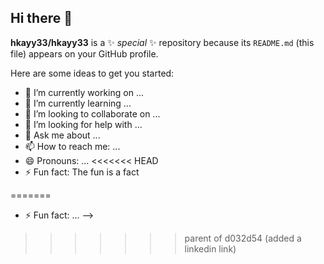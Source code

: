 ## Hi there 👋


**hkayy33/hkayy33** is a ✨ _special_ ✨ repository because its `README.md` (this file) appears on your GitHub profile.

Here are some ideas to get you started:

- 🔭 I’m currently working on ...
- 🌱 I’m currently learning ...
- 👯 I’m looking to collaborate on ...
- 🤔 I’m looking for help with ...
- 💬 Ask me about ...
- 📫 How to reach me: ...
- 😄 Pronouns: ...
<<<<<<< HEAD
- ⚡ Fun fact: The fun is a fact



=======
- ⚡ Fun fact: ...
-->
>>>>>>> parent of d032d54 (added a linkedin link)
